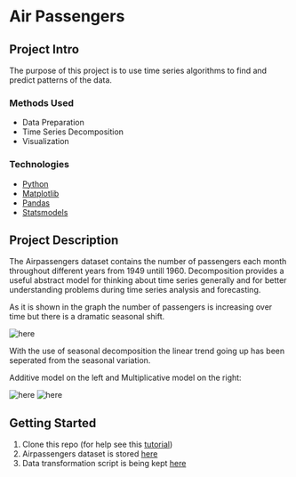 # Air Passengers 


## Project Intro
The purpose of this project is to use time series algorithms to find and predict patterns of the data.

### Methods Used
* Data Preparation
* Time Series Decomposition
* Visualization

### Technologies
* [Python](https://www.python.org/)
* [Matplotlib](https://matplotlib.org/)
* [Pandas](https://pandas.pydata.org/)
* [Statsmodels](https://www.statsmodels.org/stable/index.html)

## Project Description
The Airpassengers dataset contains the number of passengers each month throughout different years from 1949 untill 1960. Decomposition provides a useful abstract model for thinking about time series generally and for better understanding problems during time series analysis and forecasting.

As it is shown in the graph the number of passengers is increasing over time but there is a dramatic seasonal shift.

![here](https://github.com/Unisepp/Data_Mining_Exercises/blob/main/Air_Passengers/Dataset_plot.png)

With the use of seasonal decomposition the linear trend going up has been seperated from the seasonal variation.


Additive model on the left and Multiplicative model on the right:


![here](https://github.com/Unisepp/Data_Mining_Exercises/blob/main/Air_Passengers/Plot_additive.png)   ![here](https://github.com/Unisepp/Data_Mining_Exercises/blob/main/Air_Passengers/plot_multiplicative.png)


## Getting Started

1. Clone this repo (for help see this [tutorial](https://help.github.com/articles/cloning-a-repository/))
2. Airpassengers dataset is stored [here](https://github.com/Unisepp/Data_Mining_Exercises/blob/main/Air_Passengers/AirPassengers.csv)
3. Data transformation script is being kept [here](https://github.com/Unisepp/Data_Mining_Exercises/blob/main/Air_Passengers/AirPassengers.py)
